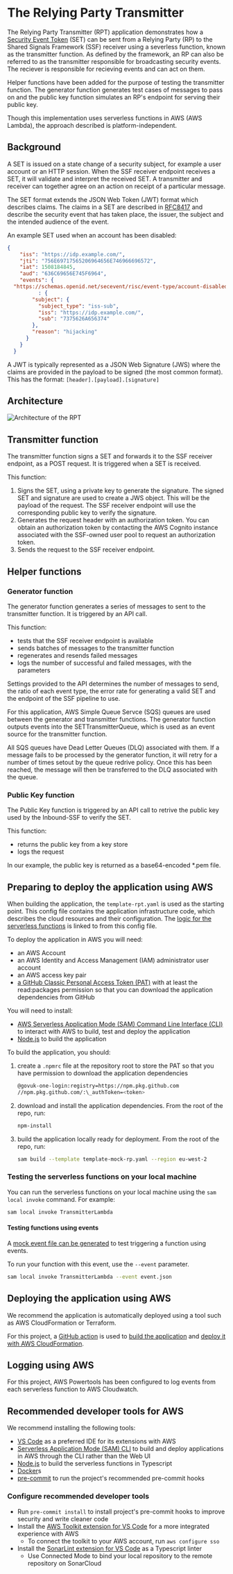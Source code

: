 # The Relying Party Transmitter

The Relying Party Transmitter (RPT) application demonstrates how a [Security Event Token](https://datatracker.ietf.org/doc/html/rfc8417) (SET) can be sent from a Relying Party (RP) to the Shared Signals Framework (SSF) receiver using a severless function, known as the transmitter function. As defined by the framework, an RP can also be referred to as the transmitter responsible for broadcasting security events. The reciever is responsible for recieving events and can act on them.

Helper functions have been added for the purpose of testing the transmitter function. The generator function generates test cases of messages to pass on and the public key function simulates an RP's endpoint for serving their public key.

Though this implementation uses serverless functions in AWS (AWS Lambda), the approach described is platform-independent.

## Background

A SET is issued on a state change of a security subject, for example a user account or an HTTP session. When the SSF receiver endpoint receives a SET, it will validate and interpret the received SET. A transmitter and receiver can together agree on an action on receipt of a particular message.

The SET format extends the JSON Web Token (JWT) format which describes claims. The claims in a SET are described in [RFC8417](https://datatracker.ietf.org/doc/html/rfc8417) and describe the security event that has taken place, the issuer, the subject and the intended audience of the event.

An example SET used when an account has been disabled:

```json
{
    "iss": "https://idp.example.com/",
    "jti": "756E69717565206964656E746966696572",
    "iat": 1508184845,
    "aud": "636C69656E745F6964",
    "events": {
  "https://schemas.openid.net/secevent/risc/event-type/account-disabled"
          : {
        "subject": {
          "subject_type": "iss-sub",
          "iss": "https://idp.example.com/",
          "sub": "7375626A656374"
        },
        "reason": "hijacking"
      }
    }
  }
```

A JWT is typically represented as a JSON Web Signature (JWS) where the claims are provided in the payload to be signed (the most common format). This has the format: `[header].[payload].[signature]`

## Architecture

![Architecture of the RPT](/READMEresources/MainArchitecture.png)

## Transmitter function

The transmitter function signs a SET and forwards it to the SSF receiver endpoint, as a POST request. It is triggered when a SET is received.

This function:

1. Signs the SET, using a private key to generate the signature. The signed SET and signature are used to create a JWS object. This will be the payload of the request. The SSF receiver endpoint will use the corresponding public key to verify the signature.
2. Generates the request header with an authorization token. You can obtain an authorization token by contacting the AWS Cognito instance associated with the SSF-owned user pool to request an authorization token.
3. Sends the request to the SSF receiver endpoint.

## Helper functions

### Generator function

The generator function generates a series of messages to sent to the transmitter function. It is triggered by an API call.

This function:

- tests that the SSF receiver endpoint is available
- sends batches of messages to the transmitter function
- regenerates and resends failed messages
- logs the number of successful and failed messages, with the parameters

Settings provided to the API determines the number of messages to send, the ratio of each event type, the error rate for generating a valid SET and the endpoint of the SSF pipeline to use.

For this application, AWS Simple Queue Servce (SQS) queues are used between the generator and transmitter functions. The generator function outputs events into the SETTransmitterQueue, which is used as an event source for the transmitter function.

All SQS queues have Dead Letter Queues (DLQ) associated with them. If a message fails to be processed by the generator function, it will retry for a number of times setout by the queue redrive policy. Once this has been reached, the message will then be transferred to the DLQ associated with the queue.

### Public Key function

The Public Key function is triggered by an API call to retrive the public key used by the Inbound-SSF to verify the SET.

This function:

- returns the public key from a key store
- logs the request

In our example, the public key is returned as a base64-encoded *.pem file.

## Preparing to deploy the application using AWS

When building the application, the `template-rpt.yaml` is used as the starting point. This config file contains the application infrastructure code, which describes the cloud resources and their configuration. The [logic for the serverless functions](/src/lambdas/) is linked to from this config file.

To deploy the application in AWS you will need:

- an AWS Account
- an AWS Identity and Access Management (IAM) administrator user account
- an AWS access key pair
- [a GitHub Classic Personal Access Token (PAT)](https://docs.github.com/en/authentication/keeping-your-account-and-data-secure/managing-your-personal-access-tokens) with at least the read:packages permission so that you can download the application dependencies from GitHub

You will need to install:

- [AWS Serverless Application Mode (SAM) Command Line Interface (CLI)](https://docs.aws.amazon.com/serverless-application-model/latest/developerguide/serverless-sam-cli-install.html) to interact with AWS to build, test and deploy the application 
- [Node.js](https://nodejs.org/en/download/current) to build the application

To build the application, you should:

1. create a `.npmrc` file at the repository root to store the PAT so that you have permission to download the application dependencies

   ```bash
   @govuk-one-login:registry=https://npm.pkg.github.com
   //npm.pkg.github.com/:\_authToken=<token>
   ```

2. download and install the application dependencies. From the root of the repo, run:

   ```bash
   npm-install
   ```

3. build the application locally ready for deployment. From the root of the repo, run:

   ```bash
   sam build --template template-mock-rp.yaml --region eu-west-2
   ```

### Testing the serverless functions on your local machine

You can run the serverless functions on your local machine using the `sam local invoke` command. For example:

```bash
sam local invoke TransmitterLambda
```

#### Testing functions using events

A [mock event file can be generated](https://docs.aws.amazon.com/serverless-application-model/latest/developerguide/sam-cli-command-reference-sam-local-generate-event.html) to test triggering a function using events.

To run your function with this event, use the `--event` parameter.

 ```bash
 sam local invoke TransmitterLambda --event event.json
 ```

## Deploying the application using AWS

We recommend the application is automatically deployed using a tool such as AWS CloudFormation or Terraform.

For this project, a [GitHub action](.github/workflows/deploy-branch.yaml) is used to [build the application](.github/workflows/build.yaml) and [deploy it with AWS CloudFormation](.github/workflows/deploy-to-aws.yaml).

## Logging using AWS

For this project, AWS Powertools has been configured to log events from each serverless function to AWS Cloudwatch.

## Recommended developer tools for AWS

We recommend installing the following tools:

- [VS Code](https://code.visualstudio.com/download) as a preferred IDE for its extensions with AWS
- [Serverless Application Mode (SAM) CLI](https://docs.aws.amazon.com/serverless-application-model/latest/developerguide/serverless-sam-cli-install.html) to build and deploy applications in AWS through the CLI rather than the Web UI
- [Node.js](https://nodejs.org/en/) to build the serverless functions in Typescript
- [Docker](https://docs.docker.com/desktop/)s
- [pre-commit](https://pre-commit.com) to run the project's recommended pre-commit hooks

### Configure recommended developer tools

- Run `pre-commit install` to install project's pre-commit hooks to improve security and write cleaner code
- Install the [AWS Toolkit extension for VS Code](https://docs.aws.amazon.com/toolkit-for-vscode/latest/userguide/welcome.html) for a more integrated experience with AWS
  - To connect the toolkit to your AWS account, run `aws configure sso`
- Install the [SonarLint extension for VS Code](https://marketplace.visualstudio.com/items?itemName=SonarSource.sonarlint-vscode) as a Typescript linter
  - Use Connected Mode to bind your local repository to the remote repository on SonarCloud
